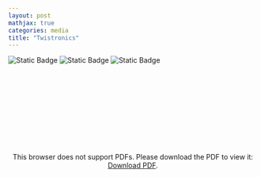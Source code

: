 ```yaml
---
layout: post
mathjax: true
categories: media
title: "Twistronics"
---
```

![Static Badge](https://img.shields.io/badge/Category-Notes-blue) ![Static Badge](https://img.shields.io/badge/Subject-Physics-yellow) ![Static Badge](https://img.shields.io/badge/Completed-orange)     


<center>
<object data="https://sxubi.github.io/photos/Group_meeting_pre%20(2).pdf" type="application/pdf" width="900px" height="700px">
    <embed src="https://sxubi.github.io/photos/Group_meeting_pre%20(2).pdf">
        <p>This browser does not support PDFs. Please download the PDF to view it: <a href="https://sxubi.github.io/photos/Group_meeting_pre%20(2).pdf">Download PDF</a>.</p>
    </embed>
</object>
</center>